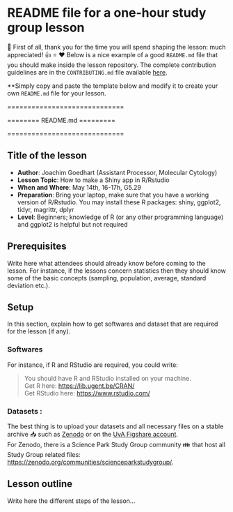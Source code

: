 # README file for a one-hour study group lesson
:tada: First of all, thank you for the time you will spend shaping the lesson: much appreciated! :+1: :star: :heart: 
Below is a nice example of a good `README.md` file that you should make inside the lesson repository. The complete contribution guidelines are in the `CONTRIBUTING.md` file available [here](https://github.com/ScienceParkStudyGroup/studyGroup/blob/gh-pages/CONTRIBUTING.md).

**Simply copy and paste the template below and modify it to create your own `README.md` file for your lesson. 

=============================    

======== README.md =========   

=============================  

## Title of the lesson

- **Author**: Joachim Goedhart (Assistant Processor, Molecular Cytology)
- **Lesson Topic**: How to make a Shiny app in R/Rstudio
- **When and Where**: May 14th, 16-17h, G5.29
- **Preparation**: Bring your laptop, make sure that you have a working version of R/Rstudio. You may install these R packages: shiny, ggplot2, tidyr, magrittr, dplyr
- **Level**: Beginners; knowledge of R (or any other programming language) and ggplot2 is helpful but not required

## Prerequisites 
Write here what attendees should already know before coming to the lesson. For instance, if the lessons concern statistics then they should know some of the basic concepts (sampling, population, average, standard deviation etc.).

## Setup
In this section, explain how to get softwares and dataset that are required for the lesson (if any).  

### Softwares
For instance, if R and RStudio are required, you could write:
> You should have R and RStudio installed on your machine.   
Get R here: https://lib.ugent.be/CRAN/  
Get RStudio here: https://www.rstudio.com/   

### Datasets :
The best thing is to upload your datasets and all necessary files on a stable archive :inbox_tray: such as [Zenodo](https://zenodo.org/) or on the [UvA Figshare account](https://uvaauas.figshare.com/).  
For Zenodo, there is a Science Park Study Group community :family: that host all Study Group related files: https://zenodo.org/communities/scienceparkstudygroup/.

## Lesson outline
Write here the different steps of the lesson...
